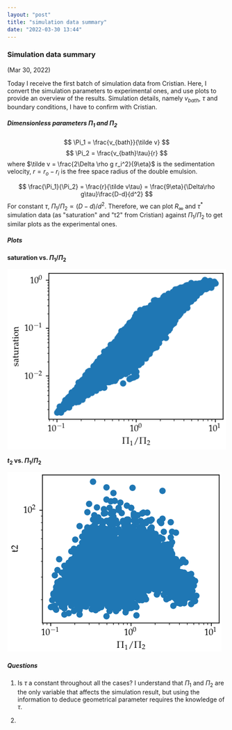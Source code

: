```yaml
---
layout: "post"
title: "simulation data summary"
date: "2022-03-30 13:44"
---
```


### Simulation data summary
(Mar 30, 2022)

Today I receive the first batch of simulation data from Cristian. Here, I convert the simulation parameters to experimental ones, and use plots to provide an overview of the results. Simulation details, namely $v_{bath}$, $\tau$ and boundary conditions, I have to confirm with Cristian.

##### Dimensionless parameters $\Pi_1$ and $\Pi_2$
$$
\Pi_1 = \frac{v_{bath}}{\tilde v}
$$
$$
\Pi_2 = \frac{v_{bath}\tau}{r}
$$
where $\tilde v = \frac{2\Delta \rho g r_i^2}{9\eta}$ is the sedimentation velocity, $r=r_o-r_i$ is the free space radius of the double emulsion.

$$
\frac{\Pi_1}{\Pi_2} = \frac{r}{\tilde v\tau} = \frac{9\eta}{\Delta\rho g\tau}\frac{D-d}{d^2}
$$
For constant $\tau$, $\Pi_1/\Pi_2\propto (D-d)/d^2$. Therefore, we can plot $R_\infty$ and $\tau^*$ simulation data (as "saturation" and "t2" from Cristian) against $\Pi_1/\Pi_2$ to get similar plots as the experimental ones.

##### Plots

**saturation vs.  $\Pi_1/\Pi_2$**

![saturation value](../images/2022/03/saturation-value.png)

**$t_2$ vs.  $\Pi_1/\Pi_2$**

![t2 simu](../images/2022/03/t2-simu.png)

##### Questions

1. Is $\tau$ a constant throughout all the cases? I understand that $\Pi_1$ and $\Pi_2$ are the only variable that affects the simulation result, but using the information to deduce geometrical parameter requires the knowledge of $\tau$.

2.
